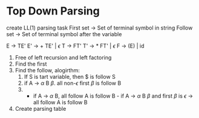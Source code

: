 
# Top Down Parsing

create LL(1) parsing task
First set -> Set of terminal symbol in string
Follow set -> Set of terminal symbol after the variable

E -> TE'
E' -> + TE' | $\epsilon$
T -> FT'
T' -> * FT' | $\epsilon$
F -> (E) | id

1. Free of left recursion and left factoring
2. Find the first
3. Find the follow, alogirthm:
	1. If S is tart variable, then $ is follow S
	2. if A -> $\alpha$ B $\beta$. all non-$\epsilon$ first $\beta$ is follow B
	3.  - if A -> $\alpha$ B, all follow A is follow B 
	    \- if A -> $\alpha$ B $\beta$ and first $\beta$ is $\epsilon$ -> all follow A is follow B
4. Create parsing table

